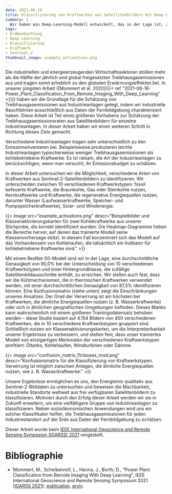 ```yaml
---
date: 2021-06-16
title: Klassifizierung von Kraftwerken aus Satellitenbildern mit Deep Learning
summary: |
  Wir haben ein Deep-Learning-Modell entwickelt, das in der Lage ist, zwischen 10 verschiedenen Arten von Kraftwerken zu unterscheiden. Die Ziel ist es unterchiedliche industrielle Standorte in Satellitenbildern automatisch zu identifizieren und zu charakterisieren. Diese Arbeit wird uns in Zukunft helfen, die Treibhausgasemissionsraten für einzelne Industrieanlagen zu schätzen.
tags:
- Erdbeobachtung
- Deep Learning
- Klassifizierung
- Kraftwerk
- Sentinel-2
thumbnail_image: example_activations.png
---
```



Die industriellen und energieerzeugenden Wirtschaftssektoren stoßen mehr als die Hälfte der jährlich und global freigesetzten Treibhausgasemissionen aus und tragen somit erheblich zu den globalen Erwärmungseffekten bei. In unserer jüngsten Arbeit ([Mommert et al. 2020]({{< ref "2021-06-16-Power_Plant_Classification_From_Remote_Imaging_With_Deep_Learning" >}})) haben wir die Grundlage für die Schätzung von Treibhausgasemissionen aus Industrieanlagen gelegt, indem wir industrielle Rauchfahnen ausschließlich aus Daten der Fernbildgebung charakterisiert haben. Diese Arbeit ist Teil eines größeren Vorhabens zur Schätzung der Treibhausgasemissionsraten aus Satellitenbildern für einzelne Industrieanlagen. In dieser Arbeit haben wir einen weiteren Schritt in Richtung dieses Ziels gemacht.

Verschiedene Industrieanlagen tragen sehr unterschiedlich zu den Emissionsinventaren bei. Beispielsweise produzieren leichte Industrieanlagen typischerweise weniger Treibhausgasemissionen als kohlebetriebene Kraftwerke. Es ist ratsam, die Art der Industrieanlagen zu berücksichtigen, wenn man versucht, ihr Emissionsbudget zu schätzen.

In dieser Arbeit untersuchen wir die Möglichkeit, verschiedene Arten von Kraftwerken aus Sentinel-2-Satellitenbildern zu identifizieren. Wir unterscheiden zwischen 10 verschiedenen Kraftwerkstypen: fossil befeuerte Kraftwerke, die Braunkohle, Gas oder Steinkohle nutzen, Kernkraftwerke und Kraftwerke, die regenerative Energiequellen nutzen, darunter Wasser (Laufwasserkraftwerke, Speicher- und Pumpspeicherkraftwerke), Solar- und Windenergie.

{{< image
src="example_activations.png"
descr="Beispielbilder und Klassenaktivierungskarten für zwei Kohlekraftwerke aus unserer Stichprobe, die korrekt identifiziert wurden. Die Heatmap-Diagramme heben die Bereiche hervor, auf denen das trainierte Modell seine Klassenvorhersage stützt. In diesem Fall konzentriert sich das Modell auf das Vorhandensein von Kohlehaufen, die tatsächlich ein Indikator für kohlebetriebene Kraftwerke sind." >}}

Mit einem ResNet-50-Modell sind wir in der Lage, eine durchschnittliche Genauigkeit von 90,0% bei der Unterscheidung von 10 verschiedenen Kraftwerkstypen und einer Hintergrundklasse, die zufällige Satellitenbildausschnitte enthält, zu erreichen. Wir stellen auch fest, dass wir die Kühlmechanismen, die in thermischen Kraftwerken verwendet werden, mit einer durchschnittlichen Genauigkeit von 87,5% identifizieren können. Eine Konfusionsmatrix (siehe unten) zeigt die Einschränkungen unseres Ansatzes: Der Grad der Verwirrung ist am höchsten bei Kraftwerken, die ähnliche Energiequellen nutzen (z. B. Wasserkraftwerke) oder sich in ähnlichen geografischen Umgebungen befinden. Dieses Manko kann wahrscheinlich mit einem größeren Trainingsdatensatz behoben werden – diese Studie basiert auf 4.154 Bildern von 450 verschiedenen Kraftwerken, die in 10 verschiedene Kraftwerkstypen gruppiert sind. Schließlich nutzen wir Klassenaktivierungskarten, um die Interpretierbarkeit unserer Ergebnisse zu verbessern, und stellen fest, dass unser trainiertes Modell von einzigartigen Merkmalen der verschiedenen Kraftwerkstypen profitiert: Öltanks, Kohlehaufen, Windturbinen oder Dämme.

{{< image
src="confusion_matrix_11classes_mod.png"
descr="Konfusionsmatrix für die Klassifizierung von Kraftwerkstypen. Verwirrung ist möglich zwischen Anlagen, die ähnliche Energiequellen nutzen, wie z. B. Wasserkraftwerke." >}}

Unsere Ergebnisse ermöglichen es uns, den Energiemix qualitativ aus Sentinel-2-Bilddaten zu untersuchen und beweisen die Machbarkeit, industrielle Standorte weltweit aus frei verfügbaren Satellitenbildern zu klassifizieren. Motiviert durch den Erfolg dieser Arbeit werden wir sie in Zukunft erweitern, um eine vielfältigere Gruppe von Industrieanlagen zu klassifizieren. Neben sozioökonomischen Anwendungen wird uns ein solcher Klassifikator helfen, die Treibhausgasemissionen für jeden Industriestandort auf der Erde aus Daten der Fernbildgebung zu schätzen.

Dieser Arbeit wurde beim [IEEE International Geoscience and
Remote Sensing Symposion (IGARSS) 2021](https://igarss2021.com/) vorgestellt.

# Bibliographie

* Mommert, M., Scheibenreif, L., Hanna, J., Borth, D., "Power Plant Classification from Remote Imaging With Deep Learning", IEEE International Geoscience and Remote Sensing Symposium 2021 ([IGARSS 2021](https://igarss2021.com/)); [publication](https://ieeexplore.ieee.org/iel7/9553015/9553016/09553219.pdf), [arxiv](https://arxiv.org/abs/2107.10894).
